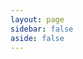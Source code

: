 ```yaml
---
layout: page
sidebar: false
aside: false
---
```


<script setup>
import LicenseSummary from '../../.vitepress/theme/license/LicenseSummary.vue';
</script>

<ClientOnly>
    <LicenseSummary type="community" />
</ClientOnly>


